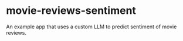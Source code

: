 # movie-reviews-sentiment
An example app that uses a custom LLM to predict sentiment of movie reviews.
